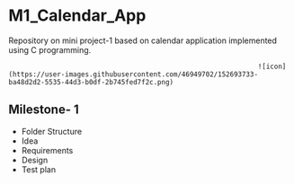 # M1_Calendar_App 
Repository on mini project-1 based on calendar application implemented using C programming.
                                                          
                                                          
                                                                  ![icon](https://user-images.githubusercontent.com/46949702/152693733-ba48d2d2-5535-44d3-b0df-2b745fed7f2c.png)

## Milestone- 1
* Folder Structure
* Idea
* Requirements
* Design
* Test plan         
